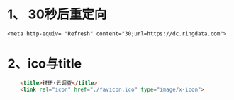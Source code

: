 # 1、 30秒后重定向
```<meta http-equiv= "Refresh" content="30;url=https://dc.ringdata.com">```

# 2、ico与title

```html
    <title>锐研·云调查</title>
    <link rel="icon" href="./favicon.ico" type="image/x-icon">
```